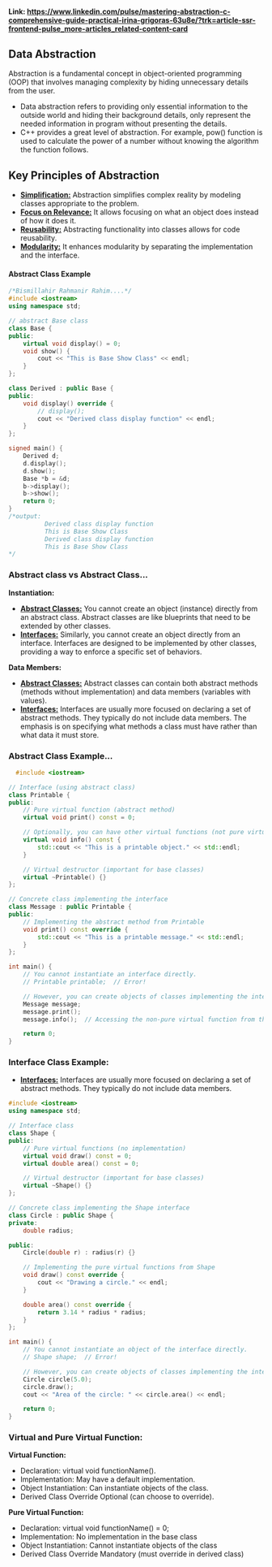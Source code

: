 #### Link: https://www.linkedin.com/pulse/mastering-abstraction-c-comprehensive-guide-practical-irina-grigoras-63u8e/?trk=article-ssr-frontend-pulse_more-articles_related-content-card

## Data Abstraction
Abstraction is a fundamental concept in object-oriented programming (OOP) that involves managing complexity by hiding unnecessary details from the user.
- Data abstraction refers to providing only essential information to the outside world and hiding their background details, only represent the needed information in program without presenting the details.
- C++ provides a great level of abstraction. For example, pow() function is used to calculate the power of a number without knowing the algorithm the function follows.


## Key Principles of Abstraction

- **<ins>Simplification:</ins>** Abstraction simplifies complex reality by modeling classes appropriate to the problem.
- **<ins>Focus on Relevance:</ins>** It allows focusing on what an object does instead of how it does it.
- **<ins>Reusability:</ins>** Abstracting functionality into classes allows for code reusability.
- **<ins>Modularity:</ins>** It enhances modularity by separating the implementation and the interface.

#### Abstract Class Example
```cpp
/*Bismillahir Rahmanir Rahim....*/
#include <iostream>
using namespace std;

// abstract Base class
class Base {
public:
    virtual void display() = 0;
    void show() {
        cout << "This is Base Show Class" << endl;
    }
};

class Derived : public Base {
public:
    void display() override {
        // display();
        cout << "Derived class display function" << endl;
    }
};

signed main() {
    Derived d;
    d.display();
    d.show();
    Base *b = &d;
    b->display();
    b->show();
    return 0;
}
/*output:
          Derived class display function
          This is Base Show Class
          Derived class display function
          This is Base Show Class
*/
```

### Abstract class vs Abstract Class...
**Instantiation:**
- **<ins>Abstract Classes:</ins>** You cannot create an object (instance) directly from an abstract class. Abstract classes are like blueprints that need to be extended by other classes.
- **<ins>Interfaces:</ins>** Similarly, you cannot create an object directly from an interface. Interfaces are designed to be implemented by other classes, providing a way to enforce a specific set of behaviors.

**Data Members:**
- **<ins>Abstract Classes:</ins>** Abstract classes can contain both abstract methods (methods without implementation) and data members (variables with values).
- **<ins>Interfaces:</ins>** Interfaces are usually more focused on declaring a set of abstract methods. They typically do not include data members. The emphasis is on specifying what methods a class must have rather than what data it must store.
### Abstract Class Example...
```cpp
  #include <iostream>

// Interface (using abstract class)
class Printable {
public:
    // Pure virtual function (abstract method)
    virtual void print() const = 0;

    // Optionally, you can have other virtual functions (not pure virtual) or constants.
    virtual void info() const {
        std::cout << "This is a printable object." << std::endl;
    }

    // Virtual destructor (important for base classes)
    virtual ~Printable() {}
};

// Concrete class implementing the interface
class Message : public Printable {
public:
    // Implementing the abstract method from Printable
    void print() const override {
        std::cout << "This is a printable message." << std::endl;
    }
};

int main() {
    // You cannot instantiate an interface directly.
    // Printable printable;  // Error!

    // However, you can create objects of classes implementing the interface.
    Message message;
    message.print();
    message.info();  // Accessing the non-pure virtual function from the interface.

    return 0;
}
```
### Interface Class Example: 
- **<ins>Interfaces:</ins>** Interfaces are usually more focused on declaring a set of abstract methods. They typically do not include data members.
```cpp
#include <iostream>
using namespace std;

// Interface class
class Shape {
public:
    // Pure virtual functions (no implementation)
    virtual void draw() const = 0;
    virtual double area() const = 0;

    // Virtual destructor (important for base classes)
    virtual ~Shape() {}
};

// Concrete class implementing the Shape interface
class Circle : public Shape {
private:
    double radius;

public:
    Circle(double r) : radius(r) {}

    // Implementing the pure virtual functions from Shape
    void draw() const override {
        cout << "Drawing a circle." << endl;
    }

    double area() const override {
        return 3.14 * radius * radius;
    }
};

int main() {
    // You cannot instantiate an object of the interface directly.
    // Shape shape;  // Error!

    // However, you can create objects of classes implementing the interface.
    Circle circle(5.0);
    circle.draw();
    cout << "Area of the circle: " << circle.area() << endl;

    return 0;
}
```


### Virtual and Pure Virtual Function:
**Virtual Function:**
- Declaration: virtual void functionName().
- Implementation:	May have a default implementation.
- Object Instantiation:	Can instantiate objects of the class.
- Derived Class Override	Optional (can choose to override).

**Pure Virtual Function:**
- Declaration: virtual void functionName() = 0;
- Implementation:	No implementation in the base class
- Object Instantiation: Cannot instantiate objects of the class
- Derived Class Override Mandatory (must override in derived class)



